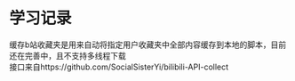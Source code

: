 # 学习记录

缓存b站收藏夹是用来自动将指定用户收藏夹中全部内容缓存到本地的脚本，目前还在完善中，且不支持多线程下载<br>
接口来自https://github.com/SocialSisterYi/bilibili-API-collect
